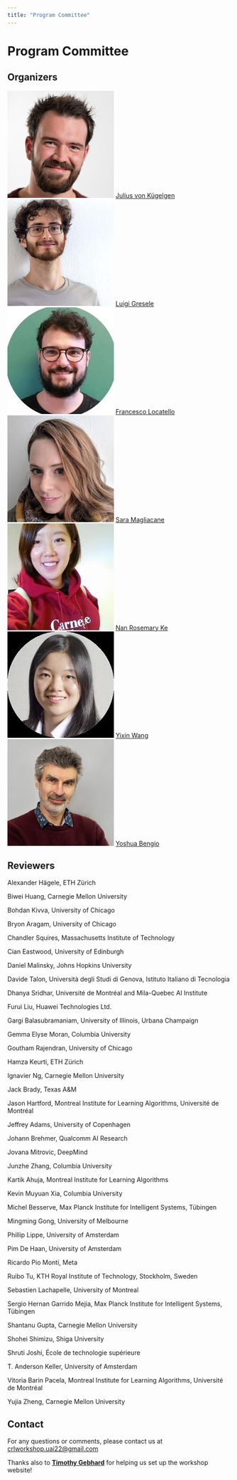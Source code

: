 ```yaml
---
title: "Program Committee"
---
```


# Program Committee

## Organizers

<div class="list-of-people">
    <div class="person">
        <img src="/julius.jpg">
        <a href="https://sites.google.com/view/julius-von-kuegelgen/home">Julius von Kügelgen</a>
    </div>
    <div class="person">
        <img src="/luigi.jpg">
        <a href="https://ei.is.mpg.de/person/lgresele">Luigi Gresele</a>
    </div>
    <div class="person">
        <img src="/francesco.jpg">
        <a href="https://www.francescolocatello.com/">Francesco Locatello</a>
    </div>
    <div class="person">
        <img src="/sara.jpg">
        <a href="https://smaglia.wordpress.com/">Sara Magliacane</a>
    </div>
    <div class="person">
        <img src="/nan.jpg">
        <a href="https://nke001.github.io/">Nan Rosemary Ke</a>
    </div>
    <div class="person">
        <img src="/yixin.jpg">
        <a href="https://yixinwang.github.io/">Yixin Wang</a>
    </div>
    <div class="person">
        <img src="/yoshua.jpg">
        <a href="https://yoshuabengio.org/">Yoshua Bengio</a>
    </div>
</div>


## Reviewers

Alexander Hägele, ETH Zürich

Biwei Huang, Carnegie Mellon University

Bohdan Kivva, University of Chicago

Bryon Aragam, University of Chicago

Chandler Squires, Massachusetts Institute of Technology

Cian Eastwood, University of Edinburgh

Daniel Malinsky, Johns Hopkins University

Davide Talon, Università degli Studi di Genova, Istituto Italiano di Tecnologia

Dhanya Sridhar, Université de Montréal and Mila-Quebec AI Institute

Furui Liu, Huawei Technologies Ltd.

Gargi Balasubramaniam, University of Illinois, Urbana Champaign

Gemma Elyse Moran, Columbia University

Goutham Rajendran, University of Chicago

Hamza Keurti, ETH Zürich

Ignavier Ng, Carnegie Mellon University

Jack Brady, Texas A&M

Jason Hartford, Montreal Institute for Learning Algorithms, Université de Montréal

Jeffrey Adams, University of Copenhagen

Johann Brehmer, Qualcomm AI Research

Jovana Mitrovic, DeepMind

Junzhe Zhang, Columbia University

Kartik Ahuja, Montreal Institute for Learning Algorithms

Kevin Muyuan Xia, Columbia University

Michel Besserve, Max Planck Institute for Intelligent Systems, Tübingen

Mingming Gong, University of Melbourne

Phillip Lippe, University of Amsterdam

Pim De Haan, University of Amsterdam

Ricardo Pio Monti, Meta

Ruibo Tu, KTH Royal Institute of Technology, Stockholm, Sweden

Sebastien Lachapelle, University of Montreal

Sergio Hernan Garrido Mejia, Max Planck Institute for Intelligent Systems, Tübingen

Shantanu Gupta, Carnegie Mellon University

Shohei Shimizu, Shiga University

Shruti Joshi, École de technologie supérieure

T. Anderson Keller, University of Amsterdam

Vitoria Barin Pacela, Montreal Institute for Learning Algorithms, Université de Montréal

Yujia Zheng, Carnegie Mellon University

## Contact

For any questions or comments, please contact us at <crlworkshop.uai22@gmail.com>

<p class="center">
    Thanks also to <strong><a href="https://timothygebhard.de">Timothy Gebhard</a></strong> for helping us set up the workshop website!
</p>